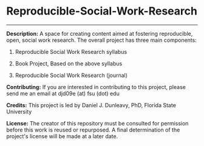 # Reproducible-Social-Work-Research
-----

**Description:** A space for creating content aimed at fostering reproducible, open, social work research. The overall project has three main components:

  1. Reproducible Social Work Research syllabus
  
  2. Book Project, Based on the above syllabus
  
  3. Reproducible Social Work Research (journal)

**Contributing:** If you are interested in contributing to this project, please send me an email at djd09e (at) fsu (dot) edu

**Credits:** This project is led by Daniel J. Dunleavy, PhD, Florida State University

**License:** The creator of this repository must be consulted for permission before this work is reused or repurposed. A final determination of the project's license will be made at a later date.
